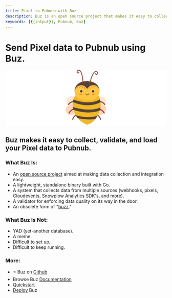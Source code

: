 ```yaml
---
title: Pixel to Pubnub with Buz
description: Buz is an open source project that makes it easy to collect, validate, and load Pixel data to Pubnub.
keywords: [{{intput}}, Pubnub, Buz]
---
```


# Send Pixel data to Pubnub using Buz.

![buzz](../../../static/img/buzz.png)


## Buz makes it easy to collect, validate, and load your Pixel data to Pubnub.


### What Buz Is:

- An [open source project](https://github.com/silverton-io/buz) aimed at making data collection and integration easy.
- A lightweight, standalone binary built with Go.
- A system that collects data from multiple sources (webhooks, pixels, Cloudevents, Snowplow Analytics SDK's, and more).
- A validator for enforcing data quality on its way in the door.
- An obsolete form of "[buzz](https://www.merriam-webster.com/dictionary/buzz)."


### What Buz Is Not:

- YAD (yet-another database).
- A meme.
- Difficult to set up.
- Difficult to keep running.


### More:
- ⭐ Buz on [Github](https://github.com/silverton-io/buz)
- Browse Buz [Documentation](/)
- [Quickstart](/examples/quickstart)
- [Deploy](category/deploying-buz) Buz
